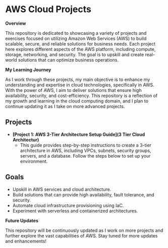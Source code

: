 # AWS Cloud Projects

**Overview**

This repository is dedicated to showcasing a variety of projects and exercises focused on utilizing Amazon Web Services (AWS) to build scalable, secure, and reliable solutions for business needs. Each project here explores different aspects of the AWS platform, including compute, storage, networking, and security. The goal is to upskill and create real-world solutions that can optimize business operations.

**My Learning Journey**

As I work through these projects, my main objective is to enhance my understanding and expertise in cloud technologies, specifically in AWS. With the power of AWS, I aim to deliver solutions that ensure high availability, security, and cost-efficiency. This repository is a reflection of my growth and learning in the cloud computing domain, and I plan to continue updating it as I take on more advanced projects.

## Projects

* **[Project 1: AWS 3-Tier Architecture Setup Guide](3 Tier Cloud Architectur)** 
    * This guide provides step-by-step instructions to create a 3-tier architecture in AWS, including VPCs, subnets, security groups, servers, and a database. Follow the steps below to set up your environment.

## Goals

* Upskill in AWS services and cloud architecture.
* Build solutions that can provide high availability, fault tolerance, and security.
* Automate cloud infrastructure provisioning using IaC.
* Experiment with serverless and containerized architectures.

**Future Updates**

This repository will be continuously updated as I work on more projects and further explore the vast capabilities of AWS. Stay tuned for more updates and enhancements!
